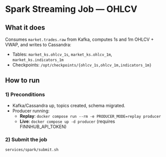 # Spark Streaming Job — OHLCV

## What it does
Consumes `market.trades.raw` from Kafka, computes 1s and 1m OHLCV + VWAP, and writes to Cassandra:
- Tables: `market_ks.ohlcv_1s`, `market_ks.ohlcv_1m`, `market_ks.indicators_1m`
- Checkpoints: `/opt/checkpoints/{ohlcv_1s,ohlcv_1m,indicators_1m}`

## How to run

### 1) Preconditions
- Kafka/Cassandra up, topics created, schema migrated.
- Producer running:
  - **Replay**: `docker compose run --rm -e PRODUCER_MODE=replay producer`
  - **Live**: `docker compose up -d producer` (requires FINNHUB_API_TOKEN)

### 2) Submit the job
```bash
services/spark/submit.sh
